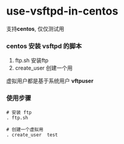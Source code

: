 # use-vsftpd-in-centos

支持**centos**, 仅仅测试用

### centos 安装 vsftpd 的脚本

1. ftp.sh 安装ftp
2. create\_user 创建一个用


虚拟用户都是基于系统用户 **vftpuser**


### 使用步骤


```shell
# 安装 ftp
. ftp.sh 

# 创建一个虚拟用
. create_user  test 
```
